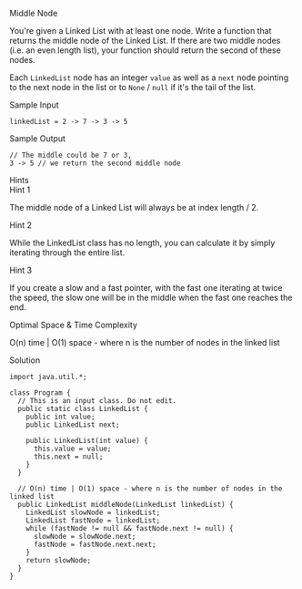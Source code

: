 Middle Node

You're given a Linked List with at least one node. Write a function that returns the middle node of the Linked List. If there are two middle nodes (i.e. an even length list), your function should return the second of these nodes.

Each `LinkedList` node has an integer `value` as well as a `next` node pointing to the next node in the list or to `None` / `null` if it's the tail of the list.

Sample Input

```
linkedList = 2 -> 7 -> 3 -> 5
```

Sample Output

```
// The middle could be 7 or 3,
3 -> 5 // we return the second middle node
```

Hints  
Hint 1

The middle node of a Linked List will always be at index length / 2.

Hint 2

While the LinkedList class has no length, you can calculate it by simply iterating through the entire list.

Hint 3

If you create a slow and a fast pointer, with the fast one iterating at twice the speed, the slow one will be in the middle when the fast one reaches the end.

Optimal Space & Time Complexity

O(n) time | O(1) space - where n is the number of nodes in the linked list

Solution
```
import java.util.*;

class Program {
  // This is an input class. Do not edit.
  public static class LinkedList {
    public int value;
    public LinkedList next;

    public LinkedList(int value) {
      this.value = value;
      this.next = null;
    }
  }

  // O(n) time | O(1) space - where n is the number of nodes in the linked list
  public LinkedList middleNode(LinkedList linkedList) {
    LinkedList slowNode = linkedList;
    LinkedList fastNode = linkedList;
    while (fastNode != null && fastNode.next != null) {
      slowNode = slowNode.next;
      fastNode = fastNode.next.next;
    }
    return slowNode;
  }
}
```
